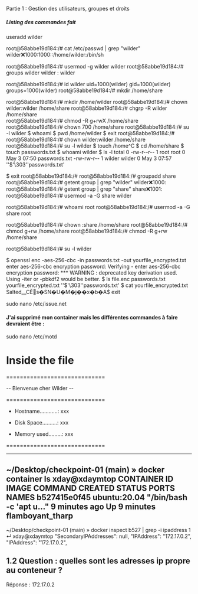 
Partie 1 : Gestion des utilisateurs, groupes et droits

##### Listing des commandes fait

useradd wilder 

root@58abbe19d184:/# cat /etc/passwd | grep "wilder"
wilder:x:1000:1000::/home/wilder:/bin/sh


root@58abbe19d184:/# usermod -g wilder wilder
root@58abbe19d184:/# groups wilder
wilder : wilder

root@58abbe19d184:/# id wilder
uid=1000(wilder) gid=1000(wilder) groups=1000(wilder)
root@58abbe19d184:/# mkdir /home/share

root@58abbe19d184:/# mkdir /home/wilder
root@58abbe19d184:/# chown wilder:wilder /home/share
root@58abbe19d184:/# chgrp -R wilder /home/share  
root@58abbe19d184:/# chmod -R g+rwX  /home/share
root@58abbe19d184:/# chown 700 /home/share 
root@58abbe19d184:/# su -l wilder
$ whoami
$ pwd
/home/wilder
$ exit
root@58abbe19d184:/# 
root@58abbe19d184:/# chown wilder:wilder /home/share
root@58abbe19d184:/# su -l wilder
$ touch /home^C
$ cd /home/share
$ touch passwords.txt
$ whoami
wilder
$ ls -l 
total 0
-rw-r--r-- 1 root   root   0 May  3 07:50  passwords.txt
-rw-rw-r-- 1 wilder wilder 0 May  3 07:57 ''$'\303''passwords.txt'

$ exit
root@58abbe19d184:/# 
root@58abbe19d184:/# groupadd share
root@58abbe19d184:/# getent group | grep "wilder"
wilder:x:1000:
root@58abbe19d184:/# getent group | grep "share"
share:x:1001:
root@58abbe19d184:/# usermod -a -G share wilder

root@58abbe19d184:/# whoami
root
root@58abbe19d184:/# usermod -a -G share root 

root@58abbe19d184:/#  chown :share /home/share
root@58abbe19d184:/# chmod g+rw /home/share
root@58abbe19d184:/# chmod -R g+rw /home/share

root@58abbe19d184:/# su -l wilder

$ openssl enc -aes-256-cbc -in passwords.txt -out yourfile_encrypted.txt
enter aes-256-cbc encryption password:
Verifying - enter aes-256-cbc encryption password:
*** WARNING : deprecated key derivation used.
Using -iter or -pbkdf2 would be better.
$ ls
 file.enc   passwords.txt   yourfile_encrypted.txt  ''$'\303''passwords.txt'
$ cat yourfile_encrypted.txt
Salted__CӖ𤐦s�SN�U�M�j��x�b�A$ 
exit

sudo nano /etc/issue.net


#### J'ai supprimé mon container mais les différentes commandes à faire devraient être : 


sudo nano /etc/motd

# Inside the file 
=============================

 -- Bienvenue cher Wilder --

=============================

 - Hostname............: xxx

 - Disk Space..........: xxx

 - Memory used.........: xxx

=============================




----------------------------------------------------------------------------------------------------------------------------------------
~/Desktop/checkpoint-01 (main) » docker container ls                                                                      xday@xdaymtop
CONTAINER ID   IMAGE                       COMMAND                  CREATED         STATUS         PORTS                               NAMES
b527415e0f45   ubuntu:20.04                "/bin/bash -c 'apt u…"   9 minutes ago   Up 9 minutes                                       flamboyant_tharp
--------------------------------------------------------------------------


~/Desktop/checkpoint-01 (main) » docker inspect b527 | grep -i ipaddress                                              1 ↵ xday@xdaymtop
            "SecondaryIPAddresses": null,
            "IPAddress": "172.17.0.2",
                    "IPAddress": "172.17.0.2",


## 1.2 Question : quelles sont les adresses ip propre au conteneur ?
Réponse : 172.17.0.2

